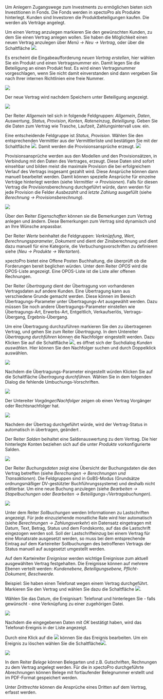 Um Anlegern Zugangswege zum Investments zu ermöglichen  bieten sich Investitionen in Fonds. Die Fonds werden in xpectoPro als Produkte hinterlegt. 
Kunden sind Investoren die Produktbeteiligungen kaufen. Die werden als Verträge angelegt.

Um einen Vertrag anzulegen markieren Sie den gewünschten Kunden, zu dem Sie einen Vertrag anlegen wollen. Sie haben die Möglichkeit einen neuen Vertrag anzulegen über *Menü → Neu → Vertrag*, oder über die Schaltfläche ![](http://xpecto.github.io/docs/img/img_1426508800812.png).

Es erscheint die Eingabeaufforderung *neuen Vertrag erstellen*, hier wählen Sie ein Produkt und einen Vertragsnummer ein. Damit legen Sie die Beteiligung an einen Produkt fest. 
Es wird einen Vertragsnummer vorgeschlagen, wenn Sie nicht damit einverstanden sind dann vergeben Sie nach Ihrer internen Richtlinien eine freie Nummer.

![](http://xpecto.github.io/docs/img/img_1443172055290.png)

Der neue Vertrag wird nachdem Speichern unter Beteiligung angezeigt.

![](http://xpecto.github.io/docs/img/img_1443172880219.png)

Der Reiter *Allgemein* teil sich in folgende Feldgruppen: *Allgemein*, *Daten*, *Auswertung*, *Status, Provision*, *Konten, Rateneinzug*,  *Beteiligung*. 
Geben Sie die Daten zum Vertrag wie Trasche, Laufzeit, Zahlungsintervall usw. ein. 

Eine entscheidende Feldgruppe  ist *Status, Provision*. Wählen Sie den entsprechenden Vermittler aus der Vermittlerliste  und bestätigen Sie mit der Schaltfläche ![](http://xpecto.github.io/docs/img/img041.png). Damit werden die Provisionsansprüche erzeugt.
![](http://xpecto.github.io/docs/img/img_1432631850462.png)

Provisionsansprüche werden aus den Modellen und den Provisionsätzen, in Verbindung mit den Daten des Vertrages, erzeugt. 
Diese Daten sind sofort einsehbar und bilden meist die maximale Provision die bei erfolgreichem Verlauf des Vertrags insgesamt gezahlt wird. Diese Ansprüche können dann manuell bearbeitet werden. Damit können spezielle Ansprüche für einzelne Verträge hinterlegt werden (siehe *Vermittler → Provisionen*). Falls für diesen Vertrag die Provisionsberechnung durchgeführt würde, dann werden für jede Provision die Felder *Ausbezahlt* und *letzte Zahlung* ausgefüllt (siehe *Berechnung → Provisionsberechnung*).

![](http://xpecto.github.io/docs/img/img_1440763968478.png)

Über den Reiter *Eigenschaften* können sie die Bemerkungen zum Vertrag anlegen und ändern.  Diese Bemerkungen zum Vertrag sind dynamisch und an Ihre Wünsche anpassbar. 

Der Reiter *Werte* beinhaltet die Feldgruppen:  *Verknüpfung*, *Wert*, *Berechnungsparameter*, *Dokument* und dient der Zinsberechnung und dient dazu manuell  für eine Kategorie, die Verbuchungsvorschriften zu definieren siehe (*Neu → Produkte → Wertarten*). 

xpectoPro bietet eine Offene Posten Buchhaltung, die überprüft ob die Forderungen bereit beglichen würden. Unter dem Reiter *OPOS* wird die OPOS-Liste angezeigt. Eine OPOS-Liste ist die Liste aller offenen Rechnungen. 

Der Reiter *Übertragung* dient der Übertragung von vorhandenen Vertragsdaten auf andere Kunden. Eine Übertragung kann aus verschiedene Grunde gemacht werden. Diese können im Bereich Übertragungs-Parameter unter Übertragungs-Art ausgewählt werden. Dazu müssen Sie noch andere Übertragungs-Parameter einstellen wie Übertragungs-Art, Erwerbs-Art, Entgeltlich, Verkaufserlös, Vertrags-Übergang, Ergebnis-Übergang.

Um eine Übertragung durchzuführen markieren Sie den zu übertragenen Vertrag, und gehen Sie zum Reiter *Übertragung*.
In dem Untereiter *Übertragung durchführen* können die Nachfolger eingestellt werden. Dazu Klicken Sie auf die Schaltfläche ![](http://xpecto.github.io/docs/img/img_1426513187688.png), es öffnet sich der Suchdialog *Kunden auswählen*. Hier können Sie den Nachfolger suchen und durch Doppelklick auswählen.

![](http://xpecto.github.io/docs/img/img_1443173397056.png)

Nachdem die Übertragungs-Parameter eingestellt würden Klicken Sie auf die Schaltfläche *Übertragung durchführen.*
Wählen Sie in dem folgenden Dialog die fehlende Umbuchungs-Vorschriften.

![](http://xpecto.github.io/docs/img/img_1443173762535.png)

Der Untereiter *Vorgänger/Nachfolger* zeigen ob einen Vertrag Vorgänger oder Rechtsnachfolger hat.

![](http://xpecto.github.io/docs/img/img_1443174186737.png)

Nachdem der Übertrag durchgeführt würde, wird der Vertrag-Status in automatisch in übertragen, geändert .

Der Reiter *Salden* beihaltet eine Saldenauswertung zu dem Vertrag. Die hier hinterlegte Konten beziehen sich auf die unter *Produkte* vorkonfigurierte Salden.

![](http://xpecto.github.io/docs/img/img_1443172824687.png)

Der Reiter *Buchungsdaten* zeigt eine Übersicht der Buchungsdaten die den Vertrag betreffen (siehe *Berechungen → Berechnungen und Transaktionen*). Die Feldgruppen sind in GoBS-Modus (Grundsätze ordnungsmäßiger DV-gestützter Buchführungssysteme) und deshalb nicht editierbar. Um eine neue Buchung anzulegen (siehe *Bearbeiten → Stapelbuchungen* oder *Bearbeiten → Beteiligungs-/Vertragsbuchungen*).

![](http://xpecto.github.io/docs/img/img_1443172984417.png)

Unter dem Reiter *Sollbuchungen* werden Informationen zu Lastschriften angezeigt. Für jede einzuziehende monatliche Rate wird hier automatisch (siehe *Berechnungen → Zahlungsverkehr*) ein Datensatz eingetragen mit Datum, Text, Betrag, Status und dem Fondskonto, auf das die Lastschrift eingezogen werden soll.
Soll der Lastschrifteinzug bei einem Vertrag für eine  Monatsrate ausgesetzt werden, so muss bei dem entsprechende Eintrag auf dem Karteireiter Sollbuchungen des betroffenen Vertrags der Status manuell auf ausgesetzt umgestellt werden.

Auf dem Karteireiter *Ereignisse* werden wichtige Ereignisse zum aktuell ausgewählten Vertrag festgehalten.  Die Ereignisse können auf mehrere Ebenen verteilt werden: *Kundenebene, Beteiligungsebene, Pflicht-Dokument, Beschwerde.* 

Beispiel: Sie haben einen Telefonat wegen einem Vertrag durchgeführt. Markieren Sie den Vertrag und
wählen Sie dazu die Schaltfläche ![](http://xpecto.github.io/docs/img/img_1443175241487.png).

Wählen Sie das Datum, die Ereignisart: Telefonat und hinterlegen Sie - falls gewünscht - eine Verknüpfung zu einer zugehörigen Datei. 

![](http://xpecto.github.io/docs/img/img_1443175114128.png)

Nachdem die eingegebenen Daten mit *OK* bestätigt haben, wird das Telefonat-Ereignis in der Liste  angezeigt.

Durch eine Klick auf die  ![](http://xpecto.github.io/docs/img/img_1438327135428.png) können Sie das Ereignis bearbeiten. Um ein Ereignis zu löschen wählen Sie die Schaltfläche![](http://xpecto.github.io/docs/img/img_1438330503651.png).

![](http://xpecto.github.io/docs/img/img_1443173024837.png)

In dem Reiter *Belege* können Belegarten und z.B. Gutschriften, Rechnungen zu dem Vertrag angelegt werden.
Für die in xpectoPro durchgeführte Abrechnungen können Belege mit fortlaufender Belegnummer erstellt und im PDF-Format gespeichert werden.

Unter *Drittrechte* können die Ansprüche eines Dritten auf dem Vertrag, erfasst werden. 